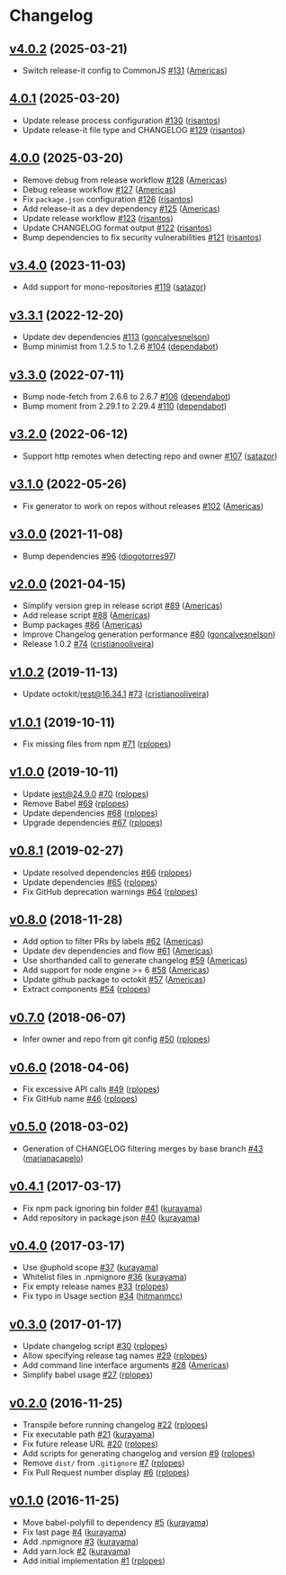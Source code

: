 # Changelog

## [v4.0.2](https://github.com/uphold/github-changelog-generator/releases/tag/v4.0.2) (2025-03-21)

- Switch release-it config to CommonJS [\#131](https://github.com/uphold/github-changelog-generator/pull/131) ([Americas](https://github.com/Americas))

## [4.0.1](https://github.com/uphold/github-changelog-generator/releases/tag/4.0.1) (2025-03-20)

- Update release process configuration [\#130](https://github.com/uphold/github-changelog-generator/pull/130) ([risantos](https://github.com/risantos))
- Update release-it file type and CHANGELOG [\#129](https://github.com/uphold/github-changelog-generator/pull/129) ([risantos](https://github.com/risantos))

## [4.0.0](https://github.com/uphold/github-changelog-generator/releases/tag/4.0.0) (2025-03-20)

- Remove debug from release workflow [\#128](https://github.com/uphold/github-changelog-generator/pull/128) ([Americas](https://github.com/Americas))
- Debug release workflow [\#127](https://github.com/uphold/github-changelog-generator/pull/127) ([Americas](https://github.com/Americas))
- Fix `package.json` configuration [\#126](https://github.com/uphold/github-changelog-generator/pull/126) ([risantos](https://github.com/risantos))
- Add release-it as a dev dependency [\#125](https://github.com/uphold/github-changelog-generator/pull/125) ([Americas](https://github.com/Americas))
- Update release workflow [\#123](https://github.com/uphold/github-changelog-generator/pull/123) ([risantos](https://github.com/risantos))
- Update CHANGELOG format output [\#122](https://github.com/uphold/github-changelog-generator/pull/122) ([risantos](https://github.com/risantos))
- Bump dependencies to fix security vulnerabilities [\#121](https://github.com/uphold/github-changelog-generator/pull/121) ([risantos](https://github.com/risantos))

## [v3.4.0](https://github.com/uphold/github-changelog-generator/releases/tag/v3.4.0) (2023-11-03)

- Add support for mono-repositories [\#119](https://github.com/uphold/github-changelog-generator/pull/119) ([satazor](https://github.com/satazor))

## [v3.3.1](https://github.com/uphold/github-changelog-generator/releases/tag/v3.3.1) (2022-12-20)

- Update dev dependencies [\#113](https://github.com/uphold/github-changelog-generator/pull/113) ([goncalvesnelson](https://github.com/goncalvesnelson))
- Bump minimist from 1.2.5 to 1.2.6 [\#104](https://github.com/uphold/github-changelog-generator/pull/104) ([dependabot](https://github.com/apps/dependabot))

## [v3.3.0](https://github.com/uphold/github-changelog-generator/releases/tag/v3.3.0) (2022-07-11)

- Bump node-fetch from 2.6.6 to 2.6.7 [\#106](https://github.com/uphold/github-changelog-generator/pull/106) ([dependabot](https://github.com/apps/dependabot))
- Bump moment from 2.29.1 to 2.29.4 [\#110](https://github.com/uphold/github-changelog-generator/pull/110) ([dependabot](https://github.com/apps/dependabot))

## [v3.2.0](https://github.com/uphold/github-changelog-generator/releases/tag/v3.2.0) (2022-06-12)

- Support http remotes when detecting repo and owner [\#107](https://github.com/uphold/github-changelog-generator/pull/107) ([satazor](https://github.com/satazor))

## [v3.1.0](https://github.com/uphold/github-changelog-generator/releases/tag/v3.1.0) (2022-05-26)

- Fix generator to work on repos without releases [\#102](https://github.com/uphold/github-changelog-generator/pull/102) ([Americas](https://github.com/Americas))

## [v3.0.0](https://github.com/uphold/github-changelog-generator/releases/tag/v3.0.0) (2021-11-08)

- Bump dependencies [\#96](https://github.com/uphold/github-changelog-generator/pull/96) ([diogotorres97](https://github.com/diogotorres97))

## [v2.0.0](https://github.com/uphold/github-changelog-generator/releases/tag/v2.0.0) (2021-04-15)

- Simplify version grep in release script [\#89](https://github.com/uphold/github-changelog-generator/pull/89) ([Americas](https://github.com/Americas))
- Add release script [\#88](https://github.com/uphold/github-changelog-generator/pull/88) ([Americas](https://github.com/Americas))
- Bump packages [\#86](https://github.com/uphold/github-changelog-generator/pull/86) ([Americas](https://github.com/Americas))
- Improve Changelog generation performance [\#80](https://github.com/uphold/github-changelog-generator/pull/80) ([goncalvesnelson](https://github.com/goncalvesnelson))
- Release 1.0.2 [\#74](https://github.com/uphold/github-changelog-generator/pull/74) ([cristianooliveira](https://github.com/cristianooliveira))

## [v1.0.2](https://github.com/uphold/github-changelog-generator/releases/tag/v1.0.2) (2019-11-13)

- Update octokit/rest@16.34.1 [\#73](https://github.com/uphold/github-changelog-generator/pull/73) ([cristianooliveira](https://github.com/cristianooliveira))

## [v1.0.1](https://github.com/uphold/github-changelog-generator/releases/tag/v1.0.1) (2019-10-11)

- Fix missing files from npm [\#71](https://github.com/uphold/github-changelog-generator/pull/71) ([rplopes](https://github.com/rplopes))

## [v1.0.0](https://github.com/uphold/github-changelog-generator/releases/tag/v1.0.0) (2019-10-11)

- Update jest@24.9.0 [\#70](https://github.com/uphold/github-changelog-generator/pull/70) ([rplopes](https://github.com/rplopes))
- Remove Babel [\#69](https://github.com/uphold/github-changelog-generator/pull/69) ([rplopes](https://github.com/rplopes))
- Update dependencies [\#68](https://github.com/uphold/github-changelog-generator/pull/68) ([rplopes](https://github.com/rplopes))
- Upgrade dependencies [\#67](https://github.com/uphold/github-changelog-generator/pull/67) ([rplopes](https://github.com/rplopes))

## [v0.8.1](https://github.com/uphold/github-changelog-generator/releases/tag/v0.8.1) (2019-02-27)

- Update resolved dependencies [\#66](https://github.com/uphold/github-changelog-generator/pull/66) ([rplopes](https://github.com/rplopes))
- Update dependencies [\#65](https://github.com/uphold/github-changelog-generator/pull/65) ([rplopes](https://github.com/rplopes))
- Fix GitHub deprecation warnings [\#64](https://github.com/uphold/github-changelog-generator/pull/64) ([rplopes](https://github.com/rplopes))

## [v0.8.0](https://github.com/uphold/github-changelog-generator/releases/tag/v0.8.0) (2018-11-28)

- Add option to filter PRs by labels [\#62](https://github.com/uphold/github-changelog-generator/pull/62) ([Americas](https://github.com/Americas))
- Update dev dependencies and flow [\#61](https://github.com/uphold/github-changelog-generator/pull/61) ([Americas](https://github.com/Americas))
- Use shorthanded call to generate changelog [\#59](https://github.com/uphold/github-changelog-generator/pull/59) ([Americas](https://github.com/Americas))
- Add support for node engine >= 6 [\#58](https://github.com/uphold/github-changelog-generator/pull/58) ([Americas](https://github.com/Americas))
- Update github package to octokit [\#57](https://github.com/uphold/github-changelog-generator/pull/57) ([Americas](https://github.com/Americas))
- Extract components [\#54](https://github.com/uphold/github-changelog-generator/pull/54) ([rplopes](https://github.com/rplopes))

## [v0.7.0](https://github.com/uphold/github-changelog-generator/releases/tag/v0.7.0) (2018-06-07)

- Infer owner and repo from git config [\#50](https://github.com/uphold/github-changelog-generator/pull/50) ([rplopes](https://github.com/rplopes))

## [v0.6.0](https://github.com/uphold/github-changelog-generator/releases/tag/v0.6.0) (2018-04-06)

- Fix excessive API calls [\#49](https://github.com/uphold/github-changelog-generator/pull/49) ([rplopes](https://github.com/rplopes))
- Fix GitHub name [\#46](https://github.com/uphold/github-changelog-generator/pull/46) ([rplopes](https://github.com/rplopes))

## [v0.5.0](https://github.com/uphold/github-changelog-generator/releases/tag/v0.5.0) (2018-03-02)

- Generation of CHANGELOG filtering merges by base branch [\#43](https://github.com/uphold/github-changelog-generator/pull/43) ([marianacapelo](https://github.com/marianacapelo))

## [v0.4.1](https://github.com/uphold/github-changelog-generator/releases/tag/v0.4.1) (2017-03-17)

- Fix npm pack ignoring bin folder [\#41](https://github.com/uphold/github-changelog-generator/pull/41) ([kurayama](https://github.com/kurayama))
- Add repository in package.json [\#40](https://github.com/uphold/github-changelog-generator/pull/40) ([kurayama](https://github.com/kurayama))

## [v0.4.0](https://github.com/uphold/github-changelog-generator/releases/tag/v0.4.0) (2017-03-17)

- Use @uphold scope [\#37](https://github.com/uphold/github-changelog-generator/pull/37) ([kurayama](https://github.com/kurayama))
- Whitelist files in .npmignore [\#36](https://github.com/uphold/github-changelog-generator/pull/36) ([kurayama](https://github.com/kurayama))
- Fix empty release names [\#33](https://github.com/uphold/github-changelog-generator/pull/33) ([rplopes](https://github.com/rplopes))
- Fix typo in Usage section [\#34](https://github.com/uphold/github-changelog-generator/pull/34) ([hitmanmcc](https://github.com/hitmanmcc))

## [v0.3.0](https://github.com/uphold/github-changelog-generator/releases/tag/v0.3.0) (2017-01-17)

- Update changelog script [\#30](https://github.com/uphold/github-changelog-generator/pull/30) ([rplopes](https://github.com/rplopes))
- Allow specifying release tag names [\#29](https://github.com/uphold/github-changelog-generator/pull/29) ([rplopes](https://github.com/rplopes))
- Add command line interface arguments [\#28](https://github.com/uphold/github-changelog-generator/pull/28) ([Americas](https://github.com/Americas))
- Simplify babel usage [\#27](https://github.com/uphold/github-changelog-generator/pull/27) ([rplopes](https://github.com/rplopes))

## [v0.2.0](https://github.com/uphold/github-changelog-generator/releases/tag/v0.2.0) (2016-11-25)

- Transpile before running changelog [\#22](https://github.com/uphold/github-changelog-generator/pull/22) ([rplopes](https://github.com/rplopes))
- Fix executable path [\#21](https://github.com/uphold/github-changelog-generator/pull/21) ([kurayama](https://github.com/kurayama))
- Fix future release URL [\#20](https://github.com/uphold/github-changelog-generator/pull/20) ([rplopes](https://github.com/rplopes))
- Add scripts for generating changelog and version [\#9](https://github.com/uphold/github-changelog-generator/pull/9) ([rplopes](https://github.com/rplopes))
- Remove `dist/` from `.gitignore` [\#7](https://github.com/uphold/github-changelog-generator/pull/7) ([rplopes](https://github.com/rplopes))
- Fix Pull Request number display [\#6](https://github.com/uphold/github-changelog-generator/pull/6) ([rplopes](https://github.com/rplopes))

## [v0.1.0](https://github.com/uphold/github-changelog-generator/releases/tag/v0.1.0) (2016-11-25)

- Move babel-polyfill to dependency [\#5](https://github.com/uphold/github-changelog-generator/pull/5) ([kurayama](https://github.com/kurayama))
- Fix last page [\#4](https://github.com/uphold/github-changelog-generator/pull/4) ([kurayama](https://github.com/kurayama))
- Add .npmignore [\#3](https://github.com/uphold/github-changelog-generator/pull/3) ([kurayama](https://github.com/kurayama))
- Add yarn.lock [\#2](https://github.com/uphold/github-changelog-generator/pull/2) ([kurayama](https://github.com/kurayama))
- Add initial implementation [\#1](https://github.com/uphold/github-changelog-generator/pull/1) ([rplopes](https://github.com/rplopes))
